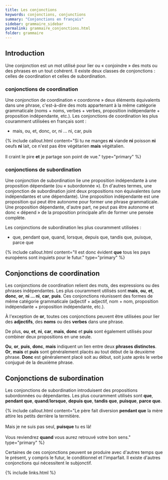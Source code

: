 ```yaml
---
title: Les conjonctions
keywords: conjonctions, conjunctions
summary: "Conjonctions en français"
sidebar: grammaire_sidebar
permalink: grammaire_conjonctions.html
folder: grammaire
---
```


## Introduction
Une conjonction est un mot utilisé pour lier ou « conjoindre » des mots ou des phrases en un tout cohérent. Il existe deux classes de conjonctions : celles de coordination et celles de subordination.

### conjonctions de coordination
Une conjonction de coordination « coordonne » deux éléments équivalents dans une phrase, c'est-à-dire des mots appartenant à la même catégorie grammaticale (noms + noms, verbes + verbes, proposition indépendante + proposition indépendante, etc.). Les conjonctions de coordination les plus couramment utilisées en français sont :
* mais, ou, et, donc, or, ni ... ni, car, puis

{% include callout.html content="Si tu ne manges **ni** viande **ni** poisson **ni** oeufs **ni** lait, ce n'est pas être végétarien **mais** végétalien.<br/><br/>Il craint le pire **et** je partage son point de vue." type="primary" %}

### conjonctions de subordination
Une conjonction de subordination lie une proposition indépendante à une proposition dépendante (ou « subordonnée »). En d'autres termes, une conjonction de subordination joint deux propositions non équivalentes (une indépendantes et une dépendante). Une proposition indépendante est une proposition qui peut être autonome pour former une phrase grammaticale. Une proposition dépendante, d'autre part, ne peut pas être autonome et donc « dépend » de la proposition principale afin de former une pensée complète.

Les conjonctions de subordination les plus couramment utilisées :

* que, pendant que, quand, lorsque, depuis que, tandis que, puisque, parce que

{% include callout.html content="Il est donc évident **que** tous les pays européens sont inquiets pour le futur." type="primary" %}

## Conjonctions de coordination
Les conjonctions de coordination relient des mots, des expressions ou des phrases indépendantes. Les plus couramment utilisés sont **mais**, **ou**, **et**, **donc**, **or**, **ni ... ni**, **car**, **puis**. Ces conjonctions réunissent des formes de même catégorie grammaticale (adjectif + adjectif, nom + nom, proposition indépendante + proposition indépendante, etc.).

À l'exception de **or**, toutes ces conjonctions peuvent être utilisées pour lier des **adjectifs**, des **noms** ou des **verbes** dans une phrase.

De plus, **ou**, **et**, **ni**, **car**, **mais**, **donc** et **puis** sont également utilisés pour combiner deux propositions en une seule.

**Ou**, **or**, **puis**, **donc**, **mais** indiquent un lien entre deux **phrases distinctes**. **Or**, **mais** et **puis** sont généralement placés au tout début de la deuxième phrase. **Donc** est généralement placé soit au début, soit juste après le verbe conjugué de la deuxième phrase.

## Conjonctions de subordination
Les conjonctions de subordination introduisent des propositions subordonnées ou dépendantes. Les plus couramment utilisés sont **que**, **pendant que**, **quand**/**lorsque**, **depuis que**, **tandis que**, **puisque**, **parce que**.

{% include callout.html content="Le père fait diversion **pendant que** la mère attire les petits derrière la termitière.<br/><br/>Mais je ne suis pas seul, **puisque** tu es là!<br/><br/>Vous reviendrez **quand** vous aurez retrouvé votre bon sens." type="primary" %}

Certaines de ces conjonctions peuvent se produire avec d'autres temps que le présent, y compris le futur, le conditionnel et l'imparfait. Il existe d'autres conjonctions qui nécessitent le subjonctif.

{% include links.html %}
